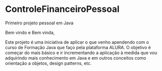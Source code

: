 # ControleFinanceiroPessoal
Primeiro projeto pessoal em Java

Bem vindo e Bem vinda,

Este projeto é uma iniciativa de aplicar o que venho apendendo com o curso de Formação Java que faço pela plataforma ALURA.
O objetivo é começar do mais básico e ir incrementando a aplicação à medida que vou adquirindo mais conhecimento em Java e em outros conceitos como orientação a objetos, design patterns, etc.
